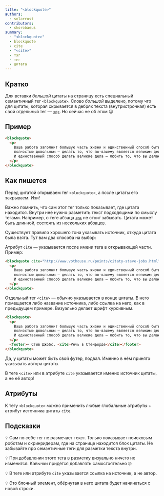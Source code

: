 ```yaml
---
title: "<blockquote>"
authors:
  - solarrust
contributors:
  - skorobaeus
summary:
  - "<blockquote>"
  - blockquote
  - cite
  - "<cite>"
  - тэг
  - тег
  - цитата
---
```


## Кратко

Для вставки _большой_ цитаты на страницу есть специальный семантичный тег `<blockquote>`. Слово _большой_ выделено, потому что для цитаты, которая скрывается в дебрях текста (внутристрочная) есть свой отдельный тег — [`<q>`](/html/doka/q). Но сейчас не об этом 😉

## Пример

```html
<blockquote>
  <p>
    Ваша работа заполнит большую часть жизни и единственный способ быть
    полностью довольным — делать то, что по-вашему является великим делом.
    И единственный способ делать великие дела — любить то, что вы делаете.
  </p>
</blockquote>
```

## Как пишется

Перед цитатой открываем тег `<blockquote>`, а после цитаты его закрываем. Изи!

Важно помнить, что сам этот тег только показывает, где цитата находится. Внутри неё нужно разметить текст подходящими по смыслу тегами. Например, о теге абзаца [`<p>`](/html/doka/p) не стоит забывать. Цитата может быть длинной, состоять из нескольких абзацев.

Существует правило хорошего тона указывать источник, откуда цитата была взята. Тут вам два способа на выбор:

Атрибут `cite` — указывается после имени тега в открывающей части. Пример:

```html
<blockquote cite="http://www.vothouse.ru/points/citaty-steve-jobs.html">
  <p>
    Ваша работа заполнит большую часть жизни и единственный способ быть
    полностью довольным — делать то, что по-вашему является великим делом.
    И единственный способ делать великие дела — любить то, что вы делаете.
  </p>
</blockquote>
```

Отдельный тег `<cite>` — обычно указывается в конце цитаты. В него помещается либо название источника, либо ссылка на него, как в предыдущем примере. Визуально делает шрифт курсивным.

```html
<blockquote>
  <p>
    Ваша работа заполнит большую часть жизни и единственный способ быть
    полностью довольным — делать то, что по-вашему является великим делом.
    И единственный способ делать великие дела — любить то, что вы делаете.
  </p>
  <footer>— Стив Джобс, <cite>Речь в Стенфорде</cite></footer>
</blockquote>
```

Да, у цитаты может быть свой футер, подвал. Именно в нём принято указывать автора цитаты.

В теге `<cite>` или в атрибуте `cite` указывается именно источник цитаты, а не её автор!

## Атрибуты

К тегу `<blockquote>` можно применить любые глобальные атрибуты + атрибут источника цитаты `cite`.

## Подсказки

💡 Сам по себе тег не размечает текст. Только показывает поисковым роботам и скринридерам, где на странице находится блок цитаты. Не забывайте про семантичные теги для разметки текста внутри.

💡 При добавлении этого тега в разметку визуально ничего не изменится. Кавычки придётся добавлять самостоятельно 🙄

💡 В теге или атрибуте `cite` указывается ссылка на источник, а не автор.

💡 Это блочный элемент, обёрнутая в него цитата будет начинаться с новой строки.
